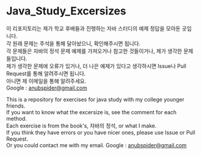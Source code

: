 # Java_Study_Excersizes

이 리포지토리는 제가 학교 후배들과 진행하는 자바 스터디의 예제 정답을 모아둔 곳입니다.   
각 원래 문제는 주석을 통해 달아놨으니, 확인해주시면 됩니다.   
각 문제들은 자바의 정석 문제 예제를 가져오거나 참고한 것들이거나, 제가 생각한 문제들입니다.   
제가 생각한 문제에 오류가 있거나, 더 나은 예제가 있다고 생각하시면 Issue나 Pull Request를 통해 알려주시면 됩니다.   
아니면 제 이메일을 통해 알려주세요.  
Google : anubspider@gmail.com   


This is a repository for exercises for java study with my college younger friends.   
If you want to know what the excersize is, see the comment for each method.   
Each exercise is from the book's, 자바의 정석, or what I make.   
If you think they have errors or you have nicer ones, please use Issue or Pull Request.   
Or you could contact me with my email.
Google : anubspider@gmail.com    